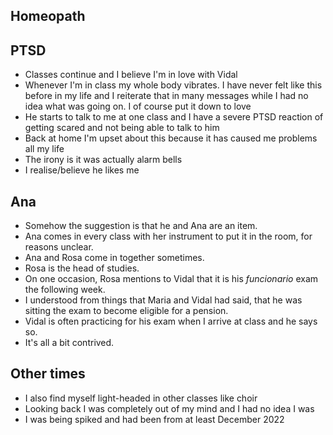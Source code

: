 ## Homeopath

## PTSD

- Classes continue and I believe I'm in love with Vidal
- Whenever I'm in class my whole body vibrates. I have never felt like this before in my life and I reiterate that in many messages while I had no idea what was going on. I of course put it down to love
- He starts to talk to me at one class and I have a severe PTSD reaction of getting scared and not being able to talk to him
- Back at home I'm upset about this because it has caused me problems all my life
- The irony is it was actually alarm bells
- I realise/believe he likes me

## Ana

- Somehow the suggestion is that he and Ana are an item.
- Ana comes in every class with her instrument to put it in the room, for reasons unclear.
- Ana and Rosa come in together sometimes.
- Rosa is the head of studies.
- On one occasion, Rosa mentions to Vidal that it is his *funcionario* exam the following week.
- I understood from things that Maria and Vidal had said, that he was sitting the exam to become eligible for a pension.
- Vidal is often practicing for his exam when I arrive at class and he says so.
- It's all a bit contrived.

## Other times

- I also find myself light-headed in other classes like choir
- Looking back I was completely out of my mind and I had no idea I was
- I was being spiked and had been from at least December 2022

